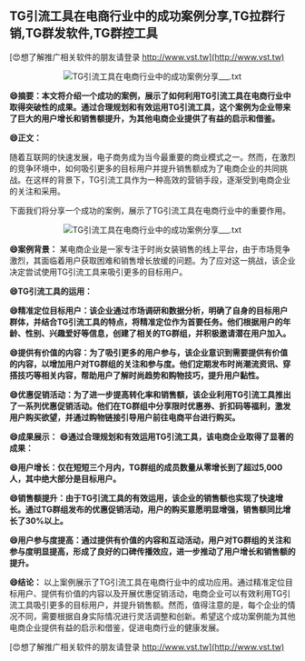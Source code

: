 ## **TG引流工具在电商行业中的成功案例分享,TG拉群行销,TG群发软件,TG群控工具**

[😍想了解推广相关软件的朋友请登录 http://www.vst.tw](http://www.vst.tw)

 <center><img src="https://vst.tw/MP4/tuiguang/png/1.png" alt="TG引流工具在电商行业中的成功案例分享___.txt"></center>

**😄摘要：本文将介绍一个成功的案例，展示了如何利用TG引流工具在电商行业中取得突破性的成果。通过合理规划和有效运用TG引流工具，这个案例为企业带来了巨大的用户增长和销售额提升，为其他电商企业提供了有益的启示和借鉴。**

**😄正文：**

随着互联网的快速发展，电子商务成为当今最重要的商业模式之一。然而，在激烈的竞争环境中，如何吸引更多的目标用户并提升销售额成为了电商企业的共同挑战。在这样的背景下，TG引流工具作为一种高效的营销手段，逐渐受到电商企业的关注和采用。

下面我们将分享一个成功的案例，展示了TG引流工具在电商行业中的重要作用。

 <center><img src="https://vst.tw/MP4/tuiguang/png/8.png" alt="TG引流工具在电商行业中的成功案例分享___.txt"></center>

**😄案例背景：**
某电商企业是一家专注于时尚女装销售的线上平台，由于市场竞争激烈，其面临着用户获取困难和销售增长放缓的问题。为了应对这一挑战，该企业决定尝试使用TG引流工具来吸引更多的目标用户。

**😄TG引流工具的运用：**

**😄精准定位目标用户：该企业通过市场调研和数据分析，明确了自身的目标用户群体，并结合TG引流工具的特点，将精准定位作为首要任务。他们根据用户的年龄、性别、兴趣爱好等信息，创建了相关的TG群组，并积极邀请潜在用户加入。**

**😄提供有价值的内容：为了吸引更多的用户参与，该企业意识到需要提供有价值的内容，以增加用户对TG群组的关注和参与度。他们定期发布时尚潮流资讯、穿搭技巧等相关内容，帮助用户了解时尚趋势和购物技巧，提升用户黏性。**

**😄优惠促销活动：为了进一步提高转化率和销售额，该企业利用TG引流工具推出了一系列优惠促销活动。他们在TG群组中分享限时优惠券、折扣码等福利，激发用户购买欲望，并通过购物链接引导用户前往电商平台进行购买。**

**😄成果展示：**
**😄通过合理规划和有效运用TG引流工具，该电商企业取得了显著的成果：**

**😄用户增长：仅在短短三个月内，TG群组的成员数量从零增长到了超过5,000人，其中绝大部分是目标用户。**

**😄销售额提升：由于TG引流工具的有效运用，该企业的销售额也实现了快速增长。通过TG群组发布的优惠促销活动，用户的购买意愿明显增强，销售额同比增长了30%以上。**

**😄用户参与度提高：通过提供有价值的内容和互动活动，用户对TG群组的关注和参与度明显提高，形成了良好的口碑传播效应，进一步推动了用户增长和销售额的提升。**

**😄结论：**
以上案例展示了TG引流工具在电商行业中的成功应用。通过精准定位目标用户、提供有价值的内容以及开展优惠促销活动，电商企业可以有效利用TG引流工具吸引更多的目标用户，并提升销售额。然而，值得注意的是，每个企业的情况不同，需要根据自身实际情况进行灵活调整和创新。希望这个成功案例能为其他电商企业提供有益的启示和借鉴，促进电商行业的健康发展。

[😍想了解推广相关软件的朋友请登录 http://www.vst.tw](http://www.vst.tw)



